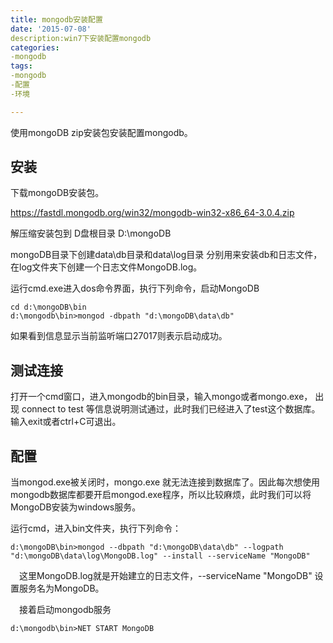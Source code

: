 ```yaml
---
title: mongodb安装配置
date: '2015-07-08'
description:win7下安装配置mongodb
categories:
-mongodb
tags:
-mongodb
-配置
-环境

---
```

使用mongoDB zip安装包安装配置mongodb。
## 安装 ##

下载mongoDB安装包。

https://fastdl.mongodb.org/win32/mongodb-win32-x86_64-3.0.4.zip

解压缩安装包到 D盘根目录 D:\mongoDB

mongoDB目录下创建data\db目录和data\log目录
分别用来安装db和日志文件，在log文件夹下创建一个日志文件MongoDB.log。

运行cmd.exe进入dos命令界面，执行下列命令，启动MongoDB

	cd d:\mongoDB\bin
	d:\mongodb\bin>mongod -dbpath "d:\mongoDB\data\db"

如果看到信息显示当前监听端口27017则表示启动成功。

## 测试连接 ##

打开一个cmd窗口，进入mongodb的bin目录，输入mongo或者mongo.exe，
出现 connect to test 等信息说明测试通过，此时我们已经进入了test这个数据库。
输入exit或者ctrl+C可退出。

## 配置 ##

当mongod.exe被关闭时，mongo.exe 就无法连接到数据库了。因此每次想使用mongodb数据库都要开启mongod.exe程序，所以比较麻烦，此时我们可以将MongoDB安装为windows服务。

运行cmd，进入bin文件夹，执行下列命令：

	d:\mongoDB\bin>mongod --dbpath "d:\mongoDB\data\db" --logpath "d:\mongoDB\data\log\MongoDB.log" --install --serviceName "MongoDB"

　这里MongoDB.log就是开始建立的日志文件，--serviceName "MongoDB" 设置服务名为MongoDB。

　接着启动mongodb服务

	d:\mongodb\bin>NET START MongoDB

